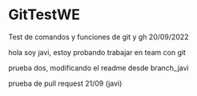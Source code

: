 # GitTestWE
Test de comandos y funciones de git y gh
20/09/2022

hola soy javi, estoy probando trabajar en team con git

prueba dos, modificando el readme desde branch_javi

prueba de pull request 21/09 (javi)
